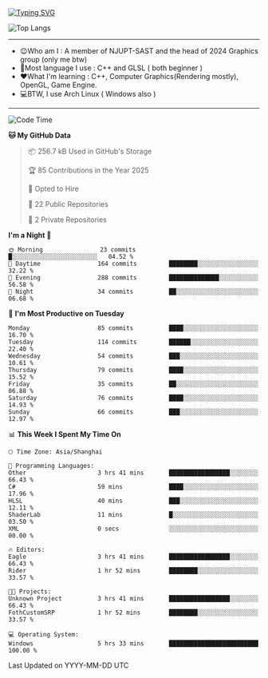 <a href="https://git.io/typing-svg">
  <img src="https://readme-typing-svg.demolab.com?font=Fira+Code&pause=1000&random=false&width=435&separator=%3D&lines=std%3A%3Aprintln(%22Hello,+world!%22);" alt="Typing SVG" />
</a>

![Top Langs](https://github-readme-stats.vercel.app/api/top-langs/?username=FOTH0626&theme=transparent)

---

- 😉Who am I : A member of NJUPT-SAST and the head of 2024 Graphics group (only me btw)
- 📖Most language I use : C++ and GLSL ( both beginner )
- ❤What I'm learning : C++, Computer Graphics(Rendering mostly), OpenGL, Game Engine.
- 💻BTW, I use Arch Linux ( Windows also )
---
<!--START_SECTION:waka-->
![Code Time](http://img.shields.io/badge/Code%20Time-243%20hrs%2059%20mins-blue)

**🐱 My GitHub Data** 

> 📦 256.7 kB Used in GitHub's Storage 
 > 
> 🏆 85 Contributions in the Year 2025
 > 
> 💼 Opted to Hire
 > 
> 📜 22 Public Repositories 
 > 
> 🔑 2 Private Repositories 
 > 
**I'm a Night 🦉** 

```text
🌞 Morning                23 commits          █░░░░░░░░░░░░░░░░░░░░░░░░   04.52 % 
🌆 Daytime                164 commits         ████████░░░░░░░░░░░░░░░░░   32.22 % 
🌃 Evening                288 commits         ██████████████░░░░░░░░░░░   56.58 % 
🌙 Night                  34 commits          ██░░░░░░░░░░░░░░░░░░░░░░░   06.68 % 
```
📅 **I'm Most Productive on Tuesday** 

```text
Monday                   85 commits          ████░░░░░░░░░░░░░░░░░░░░░   16.70 % 
Tuesday                  114 commits         ██████░░░░░░░░░░░░░░░░░░░   22.40 % 
Wednesday                54 commits          ███░░░░░░░░░░░░░░░░░░░░░░   10.61 % 
Thursday                 79 commits          ████░░░░░░░░░░░░░░░░░░░░░   15.52 % 
Friday                   35 commits          ██░░░░░░░░░░░░░░░░░░░░░░░   06.88 % 
Saturday                 76 commits          ████░░░░░░░░░░░░░░░░░░░░░   14.93 % 
Sunday                   66 commits          ███░░░░░░░░░░░░░░░░░░░░░░   12.97 % 
```


📊 **This Week I Spent My Time On** 

```text
🕑︎ Time Zone: Asia/Shanghai

💬 Programming Languages: 
Other                    3 hrs 41 mins       █████████████████░░░░░░░░   66.43 % 
C#                       59 mins             ████░░░░░░░░░░░░░░░░░░░░░   17.96 % 
HLSL                     40 mins             ███░░░░░░░░░░░░░░░░░░░░░░   12.11 % 
ShaderLab                11 mins             █░░░░░░░░░░░░░░░░░░░░░░░░   03.50 % 
XML                      0 secs              ░░░░░░░░░░░░░░░░░░░░░░░░░   00.00 % 

🔥 Editors: 
Eagle                    3 hrs 41 mins       █████████████████░░░░░░░░   66.43 % 
Rider                    1 hr 52 mins        ████████░░░░░░░░░░░░░░░░░   33.57 % 

🐱‍💻 Projects: 
Unknown Project          3 hrs 41 mins       █████████████████░░░░░░░░   66.43 % 
FothCustomSRP            1 hr 52 mins        ████████░░░░░░░░░░░░░░░░░   33.57 % 

💻 Operating System: 
Windows                  5 hrs 33 mins       █████████████████████████   100.00 % 
```


 Last Updated on YYYY-MM-DD UTC
<!--END_SECTION:waka-->
